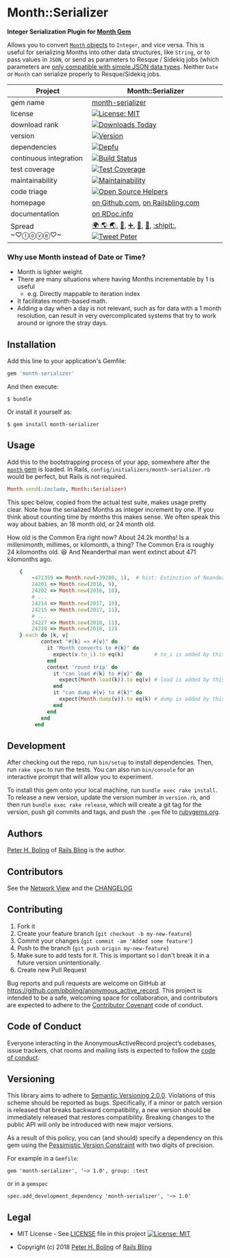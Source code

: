 # Month::Serializer

**Integer Serialization Plugin for [Month Gem](https://github.com/timcraft/month)**

Allows you to convert [`Month` objects](https://github.com/timcraft/month/blob/master/lib/month.rb) to `Integer`, and vice versa.  This is useful for serializing Months into other data structures, like `String`, or to pass values in `JSON`, or send as parameters to Resque / Sidekiq jobs (which parameters are [only compatible with simple JSON data types](https://github.com/mperham/sidekiq/wiki/The-Basics#client).  Neither `Date` or `Month` can serialize properly to Resque/Sidekiq jobs.

| Project                 |  Month::Serializer |
|------------------------ | ----------------------- |
| gem name                |  [month-serializer](https://rubygems.org/gems/month-serializer) |
| license                 |  [![License: MIT](https://img.shields.io/badge/License-MIT-green.svg)](https://opensource.org/licenses/MIT) |
| download rank           |  [![Downloads Today](https://img.shields.io/gem/rd/month-serializer.svg)](https://github.com/pboling/month-serializer) |
| version                 |  [![Version](https://img.shields.io/gem/v/month-serializer.svg)](https://rubygems.org/gems/month-serializer) |
| dependencies            |  [![Depfu](https://badges.depfu.com/badges/9b99dea566c438afe054a94d464e98ea/count.svg)](https://depfu.com/github/pboling/month-serializer?project_id=6003) |
| continuous integration  |  [![Build Status](https://travis-ci.org/pboling/month-serializer.svg?branch=master)](https://travis-ci.org/pboling/month-serializer) |
| test coverage           |  [![Test Coverage](https://api.codeclimate.com/v1/badges/50241bf0d9c78bcce69e/test_coverage)](https://codeclimate.com/github/pboling/month-serializer/test_coverage) |
| maintainability         |  [![Maintainability](https://api.codeclimate.com/v1/badges/50241bf0d9c78bcce69e/maintainability)](https://codeclimate.com/github/pboling/month-serializer/maintainability) |
| code triage             |  [![Open Source Helpers](https://www.codetriage.com/pboling/month-serializer/badges/users.svg)](https://www.codetriage.com/pboling/month-serializer) |
| homepage                |  [on Github.com][homepage], [on Railsbling.com][blogpage] |
| documentation           |  [on RDoc.info][documentation] |
| Spread ~♡ⓛⓞⓥⓔ♡~      |  [🌍 🌎 🌏][peterboling], [🍚][refugees], [➕][gplus], [👼][angellist], [🐛][topcoder], [:shipit:][coderwall], [![Tweet Peter](https://img.shields.io/twitter/follow/galtzo.svg?style=social&label=Follow)][twitter] |

### Why use Month instead of Date or Time?

- Month is lighter weight.
- There are many situations where having Months incrementable by 1 is useful
  - e.g. Directly mappable to iteration index
- It facilitates month-based math.
- Adding a day when a day is not relevant, such as for data with a 1 month resolution, can result in very overcomplicated systems that try to work around or ignore the stray days.

## Installation

Add this line to your application's Gemfile:

```ruby
gem 'month-serializer'
```

And then execute:

    $ bundle

Or install it yourself as:

    $ gem install month-serializer

## Usage

Add this to the bootstrapping process of your app, somewhere after the [`month` gem](https://github.com/timcraft/month) is loaded.
In Rails, `config/initializers/month-serializer.rb` would be perfect, but Rails is not required.

````ruby
Month.send(:include, Month::Serializer)
````

This spec below, copied from the actual test suite, makes usage pretty clear.  Note how the serialized Months as integer increment by one.  If you think about counting time by months this makes sense.  We often speak this way about babies, an 18 month old, or 24 month old.
  
How old is the Common Era right now?  About 24.2k months!  Is a millenimonth, millimes, or kilomonth, a thing?  The Common Era is roughly 24 kilomonths old. 😆  And Neanderthal man went extinct about 471 kilomonths ago.

```ruby
    {
        -471359 => Month.new(-39280, 1),  # hist: Extinction of Neanderthal
        24201 => Month.new(2016, 9),
        24202 => Month.new(2016, 10),
        # ...
        24214 => Month.new(2017, 10),
        24215 => Month.new(2017, 11),
        # ...
        24227 => Month.new(2018, 11),
        24228 => Month.new(2018, 12)
    }.each do |k, v|
           context "#{k} => #{v}" do
             it "Month converts to #{k}" do
               expect(v.to_i).to eq(k)          # to_i is added by this gem!
             end
             context 'round trip' do
               it "can load #{k} to #{v}" do
                 expect(Month.load(k)).to eq(v) # load is added by this gem!
               end
               it "can dump #{v} to #{k}" do
                 expect(Month.dump(v)).to eq(k) # dump is added by this gem!
               end
             end
           end
         end
```

## Development

After checking out the repo, run `bin/setup` to install dependencies. Then, run `rake spec` to run the tests. You can also run `bin/console` for an interactive prompt that will allow you to experiment.

To install this gem onto your local machine, run `bundle exec rake install`. To release a new version, update the version number in `version.rb`, and then run `bundle exec rake release`, which will create a git tag for the version, push git commits and tags, and push the `.gem` file to [rubygems.org](https://rubygems.org).

## Authors

[Peter H. Boling][peterboling] of [Rails Bling][railsbling] is the author.

## Contributors

See the [Network View](https://github.com/pboling/month-serializer/network) and the [CHANGELOG](https://github.com/pboling/month-serializer/blob/master/CHANGELOG.md)

## Contributing

1. Fork it
2. Create your feature branch (`git checkout -b my-new-feature`)
3. Commit your changes (`git commit -am 'Added some feature'`)
4. Push to the branch (`git push origin my-new-feature`)
5. Make sure to add tests for it. This is important so I don't break it in a future version unintentionally.
6. Create new Pull Request

Bug reports and pull requests are welcome on GitHub at https://github.com/pboling/anonymous_active_record. This project is intended to be a safe, welcoming space for collaboration, and contributors are expected to adhere to the [Contributor Covenant](http://contributor-covenant.org) code of conduct.

## Code of Conduct

Everyone interacting in the AnonymousActiveRecord project’s codebases, issue trackers, chat rooms and mailing lists is expected to follow the [code of conduct](https://github.com/pboling/anonymous_active_record/blob/master/CODE_OF_CONDUCT.md).

## Versioning

This library aims to adhere to [Semantic Versioning 2.0.0][semver].
Violations of this scheme should be reported as bugs. Specifically,
if a minor or patch version is released that breaks backward
compatibility, a new version should be immediately released that
restores compatibility. Breaking changes to the public API will
only be introduced with new major versions.

As a result of this policy, you can (and should) specify a
dependency on this gem using the [Pessimistic Version Constraint][pvc] with two digits of precision.

For example in a `Gemfile`:

    gem 'month-serializer', '~> 1.0', group: :test

or in a `gemspec`

    spec.add_development_dependency 'month-serializer', '~> 1.0'

## Legal

* MIT License - See [LICENSE][license] file in this project [![License: MIT](https://img.shields.io/badge/License-MIT-green.svg)](https://opensource.org/licenses/MIT) 

* Copyright (c) 2018 [Peter H. Boling][peterboling] of [Rails Bling][railsbling]

[semver]: http://semver.org/
[pvc]: http://guides.rubygems.org/patterns/#pessimistic-version-constraint
[documentation]: http://rdoc.info/github/pboling/month-serializer/frames
[homepage]: https://github.com/pboling/month-serializer
[blogpage]: http://www.railsbling.com/tags/month-serializer/
[license]: LICENSE
[railsbling]: http://www.railsbling.com
[peterboling]: https://about.me/peter.boling
[refugees]: https://www.crowdrise.com/helprefugeeswithhopefortomorrowliberia/fundraiser/peterboling
[gplus]: https://plus.google.com/+PeterBoling/posts
[topcoder]: https://www.topcoder.com/members/pboling/
[angellist]: https://angel.co/peter-boling
[coderwall]: http://coderwall.com/pboling
[twitter]: http://twitter.com/galtzo
